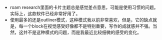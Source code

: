 - roam research里面的卡片主题总是感觉差点意思，可能是使用习惯的问题。实际上，这款软件已经非常好用了。
- 使用最多的还是outliner模式，这种模式我以前非常喜欢，但是，它的缺点就是，每一个block在视觉感受好像都不是特别重要，写作的成就感并不强。当然，这并不是这种模式的问题，而是我最近比较细微的感受的变化。
